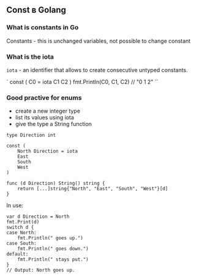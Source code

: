 ## Const в Golang

### What is constants in Go
Constants - this is unchanged variables, not possible to change constant

### What is the iota
`iota` - an identifier that allows to create consecutive untyped constants.

`
const (
	C0 = iota
	C1
	C2
)
fmt.Println(C0, C1, C2) // "0 1 2"
``

### Good practive for enums 
 - create a new integer type
 - list its values using iota
 - give the type a String function
```
type Direction int

const (
	North Direction = iota
	East
	South
	West
)

func (d Direction) String() string {
	return [...]string{"North", "East", "South", "West"}[d]
}
```
In use:
```
var d Direction = North
fmt.Print(d)
switch d {
case North:
	fmt.Println(" goes up.")
case South:
	fmt.Println(" goes down.")
default:
	fmt.Println(" stays put.")
}
// Output: North goes up.
```